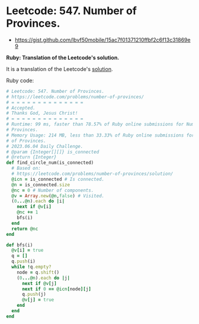 # Leetcode: 547. Number of Provinces.

- https://gist.github.com/lbvf50mobile/15ac7f01371210ffbf2c6f13c31869e9

**Ruby: Translation of the Leetcode's solution.**

It is a translation of the Leetcode's [solution](https://leetcode.com/problems/number-of-provinces/solution/).


Ruby code:
```Ruby
# Leetcode: 547. Number of Provinces.
# https://leetcode.com/problems/number-of-provinces/
# = = = = = = = = = = = = = =
# Accepted.
# Thanks God, Jesus Christ!
# = = = = = = = = = = = = = =
# Runtime: 99 ms, faster than 78.57% of Ruby online submissions for Number of
# Provinces.
# Memory Usage: 214 MB, less than 33.33% of Ruby online submissions for Number
# of Provinces.
# 2023.06.04 Daily Challenge.
# @param {Integer[][]} is_connected
# @return {Integer}
def find_circle_num(is_connected)
  # Based on:
  # https://leetcode.com/problems/number-of-provinces/solution/
  @icn = is_connected # Is connected.
  @n = is_connected.size
  @nc = 0 # Number of components.
  @v = Array.new(@n,false) # Visited.
  (0...@n).each do |i|
    next if @v[i]
    @nc += 1
    bfs(i)
  end
  return @nc
end

def bfs(i)
  @v[i] = true
  q = []
  q.push(i)
  while !q.empty?
    node = q.shift()
    (0...@n).each do |j|
      next if @v[j]
      next if 0 == @icn[node][j]
      q.push(j)
      @v[j] = true
    end
  end
end
```
